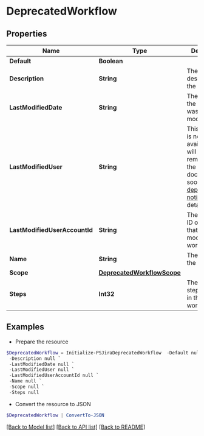 # DeprecatedWorkflow
## Properties

Name | Type | Description | Notes
------------ | ------------- | ------------- | -------------
**Default** | **Boolean** |  | [optional] 
**Description** | **String** | The description of the workflow. | [optional] [readonly] 
**LastModifiedDate** | **String** | The datetime the workflow was last modified. | [optional] [readonly] 
**LastModifiedUser** | **String** | This property is no longer available and will be removed from the documentation soon. See the [deprecation notice](https://developer.atlassian.com/cloud/jira/platform/deprecation-notice-user-privacy-api-migration-guide/) for details. | [optional] [readonly] 
**LastModifiedUserAccountId** | **String** | The account ID of the user that last modified the workflow. | [optional] [readonly] 
**Name** | **String** | The name of the workflow. | [optional] [readonly] 
**Scope** | [**DeprecatedWorkflowScope**](DeprecatedWorkflowScope.md) |  | [optional] 
**Steps** | **Int32** | The number of steps included in the workflow. | [optional] [readonly] 

## Examples

- Prepare the resource
```powershell
$DeprecatedWorkflow = Initialize-PSJiraDeprecatedWorkflow  -Default null `
 -Description null `
 -LastModifiedDate null `
 -LastModifiedUser null `
 -LastModifiedUserAccountId null `
 -Name null `
 -Scope null `
 -Steps null
```

- Convert the resource to JSON
```powershell
$DeprecatedWorkflow | ConvertTo-JSON
```

[[Back to Model list]](../README.md#documentation-for-models) [[Back to API list]](../README.md#documentation-for-api-endpoints) [[Back to README]](../README.md)

